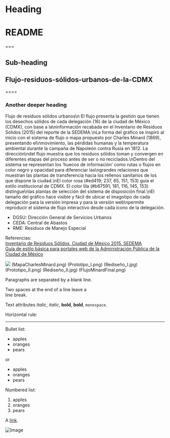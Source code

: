 # Heading
# README
===
## Sub-heading
## Flujo-residuos-sólidos-urbanos-de-la-CDMX
====

### Another deeper heading

Flujo de residuos sólidos urbanos\n El flujo presenta la gestión que tienen los desechos sólidos de cada delegación (16) de la ciudad de México (CDMX), con base a la\ninformación recabada en el Inventario de Residuos Sólidos (2015) del reporte de la SEDEMA.\nLa forma del gráfico se inspiró al inicio con el sistema de flujo o mapa propuesto por Charles Minard (1869), presentando el\nmovimiento, las pérdidas humanas y la temperatura ambiental durante la campaña de Napoleón contra Rusia en 1812. La dirección\ndel flujo muestra que los residuos sólidos toman y convergen en diferentes etapas del proceso antes de ser o no reciclados.\nDentro del sistema se representan los ‘huecos de información’ como rutas o flujos en color negro y opacidad para diferenciar las\ngrandes relaciones que muestran las plantas de transferencia hacia los rellenos sanitarios de los que dispone la ciudad.\nEl color rosa (#ed419; 237, 65, 151, 153) guía el estilo institucional de CDMX. El color lila (#b67591; 181, 116, 145, 153) distingue\nlas plantas de selección del sistema de disposición final.\nEl tamaño del gráfico hace visible y fácil de ubicar el imagotipo de cada delegación para la versión impresa y para la versión web\npermite reproducir el sistema de flujo interactivo desde cada ícono de la delegación.	

* DGSU: Dirección General de Servicios Urbanos
* CEDA: Central de Abastos
* RME: Residuos de Manejo Especial

Referencias:	
[Inventario de Residuos Sólidos, Ciudad de México 2015. SEDEMA](http://www.cms.sedema.cdmx.gob.mx/storage/app/media/IRS-2015-14-dic-2016.compressed.pdf)	
[Guía de estilo básica para portales web de la Administración Pública de la Ciudad de México](http://www.cdmx.gob.mx/storage/app/media/Guia_Estilos_Sitios_Web_CDMX_v.1.3.pdf)	


<img src="images/MapaCharlesMinard.png">
(MapaCharlesMinard.png)
(Prototipo_I.png)
(Rediseño_I.jpg)	
(Prototipo_II.png)
(Rediseño_II.jpg)
(FlujoMinardFinal.png)

Paragraphs are separated
by a blank line.

Two spaces at the end of a line leave a  
line break.

Text attributes _italic_, *italic*, __bold__, **bold**, `monospace`.

Horizontal rule:

---

Bullet list:

  * apples
  * oranges
  * pears

or

  - apples
  - oranges
  - pears

Numbered list:

  1. apples
  2. oranges
  3. pears

A [link](http://example.com).

![Image](https://upload.wikimedia.org/wikipedia/commons/f/f0/Image_icon.png)